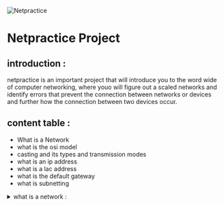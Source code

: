 ![Netpractice](./images/Netpractice _banner.png)

# Netpractice Project

## introduction : 
netpractice is an important project that will introduce you to the word wide of computer networking, where youo will figure out a scaled networks and identify errors that prevent the connection between networks or devices and further how the connection between two devices occur.
## content table : 
- What is a Network
- what is the osi model
- casting and its types and transmission modes
- what is an ip address
- what is a lac address
- what is the default gateway
- what is subnetting

<details>
  <summary>what is a network :</summary>
a network is a system of interconnected devices like computers that can connect to  each other and share data , this connection allows for information exchange and access shared rousources like (printers, files , applications), networks can range from small like home or office network to  large networks like the internet .

#### how the devices connected to each other in a network :
to build a network we nedd at least two devices and medium transmission either wired or wireless .
#### small network two devices connected via wire ethernet cable.
![wired connection](./images/wiredconnection.png)
#### small network two devices connected via wireless signal WiFi.
![wireless connection](./images/wirelessconnection.png)
![Screenshot From 2025-08-18 17-13-04.png](attachment:360ab962-f53d-46d5-a64a-e2d9b2f3c888:Screenshot_From_2025-08-18_17-13-04.png)

**how  devices  communicate  with each other :**

- networks  enable devices  to  communicate  with  each other trough protocols  which are set of rules .

**resource sharing :**

- networks  can  provide  more  beyond  communication  between  devices  also  can provide resources  sharing like  printers  , files , applications . so  if  resources  sharing  enabled  in  the  network  all  the  devices  can  access and work  with  printer , application ..

**types  of  networks :** 

- actually  there are  many  types  of  networks but  the  most common  networks  are :

**LAN** : local area network  is a network  that  connecting  the  devices  withing a house or restaurant it coves a small  area just (house, office , coffeshop).  just a limited area .

**WAN** : wide area network is a network  that connecting devices over a large distance  like internet .

**the benefits  of  networks :** 

- the  networks  provide  many  benefits  like facilitating the connection between the devices and sharing  information also enabling the access to  shared  resources  from different locations .

**wireless networks vs  wired networks :**

**wired networks :** 

- fast
- more secure
- need a stable  place .
- more reliability .

**wireless networks :**

- covers many devices
- not depend on a specific place .
- mobility .
- flexibility .
- less reliability .
- slow compare to the wired one .
</details>
